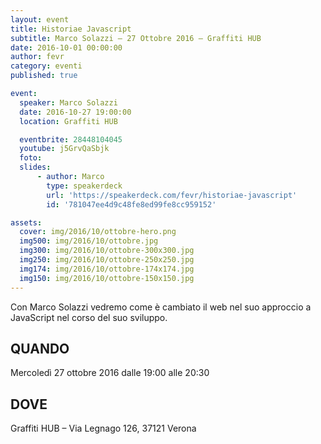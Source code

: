 ```yaml
---
layout: event
title: Historiae Javascript
subtitle: Marco Solazzi – 27 Ottobre 2016 – Graffiti HUB
date: 2016-10-01 00:00:00
author: fevr
category: eventi
published: true

event:
  speaker: Marco Solazzi
  date: 2016-10-27 19:00:00
  location: Graffiti HUB

  eventbrite: 28448104045
  youtube: j5GrvQaSbjk
  foto:
  slides:
      - author: Marco
        type: speakerdeck
        url: 'https://speakerdeck.com/fevr/historiae-javascript'
        id: '781047ee4d9c48fe8ed99fe8cc959152'

assets:
  cover: img/2016/10/ottobre-hero.png
  img500: img/2016/10/ottobre.jpg
  img300: img/2016/10/ottobre-300x300.jpg
  img250: img/2016/10/ottobre-250x250.jpg
  img174: img/2016/10/ottobre-174x174.jpg
  img150: img/2016/10/ottobre-150x150.jpg
---
```


Con Marco Solazzi vedremo come è cambiato il web nel suo approccio a JavaScript nel corso del suo sviluppo.

## QUANDO
Mercoledì 27 ottobre 2016 dalle 19:00 alle 20:30

## DOVE
Graffiti HUB – Via Legnago 126, 37121 Verona